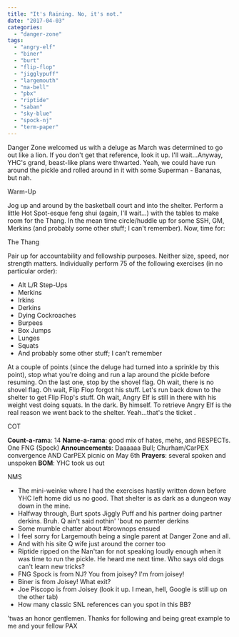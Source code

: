 ```yaml
---
title: "It's Raining. No, it's not."
date: "2017-04-03"
categories: 
  - "danger-zone"
tags: 
  - "angry-elf"
  - "biner"
  - "burt"
  - "flip-flop"
  - "jigglypuff"
  - "largemouth"
  - "ma-bell"
  - "pbx"
  - "riptide"
  - "saban"
  - "sky-blue"
  - "spock-nj"
  - "term-paper"
---
```


Danger Zone welcomed us with a deluge as March was determined to go out like a lion. If you don't get that reference, look it up. I'll wait...Anyway, YHC's grand, beast-like plans were thwarted. Yeah, we could have run around the pickle and rolled around in it with some Superman - Bananas, but nah.

Warm-Up

Jog up and around by the basketball court and into the shelter. Perform a little Hot Spot-esque feng shui (again, I'll wait...) with the tables to make room for the Thang. In the mean time circle/huddle up for some SSH, GM, Merkins (and probably some other stuff; I can't remember). Now, time for:

The Thang

Pair up for accountability and fellowship purposes. Neither size, speed, nor strength matters. Individually perform 75 of the following exercises (in no particular order):

- Alt L/R Step-Ups
- Merkins
- Irkins
- Derkins
- Dying Cockroaches
- Burpees
- Box Jumps
- Lunges
- Squats
- And probably some other stuff; I can't remember

At a couple of points (since the deluge had turned into a sprinkle by this point), stop what you're doing and run a lap around the pickle before resuming. On the last one, stop by the shovel flag. Oh wait, there is no shovel flag. Oh wait, Flip Flop forgot his stuff. Let's run back down to the shelter to get Flip Flop's stuff. Oh wait, Angry Elf is still in there with his weight vest doing squats. In the dark. By himself. To retrieve Angry Elf is the real reason we went back to the shelter. Yeah...that's the ticket .

COT

**Count-a-ram**a: 14 **Name-a-rama**: good mix of hates, mehs, and RESPECTs. One FNG (Spock) **Announcements**: Daaaaaa Bull; Churham/CarPEX convergence AND CarPEX picnic on May 6th **Prayers**: several spoken and unspoken **BOM**: YHC took us out

NMS

- The mini-weinke where I had the exercises hastily written down before YHC left home did us no good. That shelter is as dark as a dungeon way down in the mine.
- Halfway through, Burt spots Jiggly Puff and his partner doing partner derkins. Bruh. Q ain't said nothin' 'bout no parnter derkins
- Some mumble chatter about #brownops ensued
- I feel sorry for Largemouth being a single parent at Danger Zone and all.
- And with his site Q wife just around the corner too
- Riptide ripped on the Nan'tan for not speaking loudly enough when it was time to run the pickle. He heard me next time. Who says old dogs can't learn new tricks?
- FNG Spock is from NJ? You from joisey? I'm from joisey!
- Biner is from Joisey! What exit?
- Joe Piscopo is from Joisey (look it up. I mean, hell, Google is still up on the other tab)
- How many classic SNL references can you spot in this BB?

'twas an honor gentlemen. Thanks for following and being great example to me and your fellow PAX
